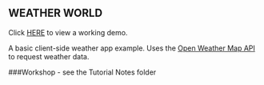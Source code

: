 WEATHER WORLD
-------------

Click [HERE](http://craigprotzel.github.io/weather-world) to view a working demo.

A basic client-side weather app example. Uses the [Open Weather Map API](http://openweathermap.org/api) to request weather data.

###Workshop - see the Tutorial Notes folder